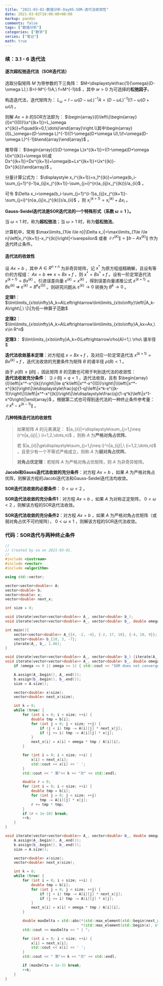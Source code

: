 ```yaml
---
title: "2021-03-02-数值分析-Day05-SOR-迭代法收敛性"
date: 2021-03-02T18:00:00+08:00
markup: pandoc
comments: false
tags: ["数值分析"]
categories: ["数学"]
series: ["笔记"]
math: true
---
```




### 续：3.1 - 6 迭代法

#### 逐次超松弛迭代法（SOR迭代法）

选取分裂矩阵 $M$ 为带参数的下三角阵： $M=\displaystyle\frac{1}{\omega}(D-\omega L),\ B=I-M^{-1}A,\ f=M^{-1}b$ ，其中 $w>0$ 为可选择的**松弛因子**。

构造迭代法，迭代矩阵为： $L_\omega=I-\omega(D-\omega L)^{-1}A=(D-\omega L)^{-1}((1-\omega)D+\omega U)$ 。

则解 $Ax=b$ 的SOR方法即为： $\begin{array}{l}\left\{\begin{array}{l}x^{(0)}\\x^{(k+1)}=L_\omega x^{(k)}+f\quad(k=0,1,\dots)\end{array}\right.\\其中\begin{array}{l}L_\omega=(D-\omega L)^{-1}((1-\omega)D+\omega U),\\f=\omega(D-\omega L)^{-1}b\end{array}\end{array}$ 。

推导得： $\begin{array}{l}(D-\omega L)x^{(k+1)}=((1-\omega)D+\omega U)x^{(k)}+\omega b\\或Dx^{(k+1)}=Dx^{(k+1)}+\omega(b+Lx^{(k+1)}+Ux^{(k)}-Dx^{(k)})\end{array}$ 。

分量计算公式为： $\displaystyle x_i^{(k+1)}=x_1^{(k)}+\omega(b_i-\sum_{j=1}^{i-1}a_{ij}x_j^{(k+1)}-\sum_{j=i}^{n}a_{ij}x_j^{(k)})/a_{ii}$ 。

可令 $\Delta x_i=\omega(b_i-\sum_{j=1}^{i-1}a_{ij}x_j^{(k+1)}-\sum_{j=i}^{n}a_{ij}x_j^{(k)})/a_{ii}$ ，则 $x_i^{(k+1)}=x_i^{(k)}+\Delta x_i$ 。

**Gauss-Seidel迭代法是SOR迭代法的一个特殊形式（系数 $\omega=1$ ）。**

当 $\omega<1$ 时，称为**超松弛法**；当 $\omega>1$ 时，称为**低松弛法**。

计算机中，常用 $\max\limits_{1\le i\le n}|\Delta x_i|=\max\limits_{1\le i\le n}\left|x_i^{(k+1)}-x_i^{(k)}\right|<\varepsilon$ 或者 $\left\|r^{(k)}\right\|=\left\|b-Ax^{(k)}\right\|$ 作为迭代终止条件。



#### 迭代法的收敛性

设 $Ax=b$ ，其中 $A\in R^{n\times n}$ 为非奇异矩阵，记 $x^*$ 为原方程组精确解，且设有等价的方程组： $Ax=b\Leftrightarrow x=Bx+f$ ，则 $x^*=Bx^*+f$ 。设有一阶定常迭代法 $x^{(k+1)}=Bx^{(k)}$ 。引进误差向量 $\varepsilon^{(k)}=x^{(k)}$ ，得到误差向量递推公式 $\varepsilon^{(k+1)}=B\varepsilon^{(k)}\ \Rightarrow\ \varepsilon^{(k)}=B^k\varepsilon^{(0)}$ 。则研究问题从 $\varepsilon^{(k)}\to0$ 转换为 $B^k\to0$ 。

**定理1**： $\lim\limits_{x\to\infty}A_k=A\Leftrightarrow\lim\limits_{x\to\infty}\left\|A_k-A\right\|,\ \|\|为任一种算子范数$

**定理2**： $\lim\limits_{x\to\infty}A_k=A\Leftrightarrow\lim\limits_{x\to\infty}A_kx=Ax,\ x\in R^n$

**定理3**： $\lim\limits_{x\to\infty}A_k=0\Leftrightarrow\rho(A)<1,\ \rho\ 谱半径$

**迭代法收敛基本定理**：对方程组 $x=Bx+f$ ，及对应一阶定常迭代法 $x^{(k+1)}=Bx^{(k)}+f$ ，迭代法收敛的充要条件为矩阵 $B$ 的谱半径 $\rho(B)<1$ 。

由于 $\rho(B)\le\|B\|$ ，因此矩阵 $B$ 的范数也可用于判别迭代法的收敛性：  
**迭代法收敛充分条件**： $\exists \|B\|=q<1$ ，迭代法收敛，且有 $\begin{array}{l}\left\|x^*-x^{(k)}\right\|\le q^k\left\|x^*-x^{(0)}\right\|\\\left\|x^*-x^{(k)}\right\|\le\displaystyle\frac{q}{1-q}\left\|x^k-x^{(k-1)}\right\|\\\left\|x^*-x^{(k)}\right\|\le\displaystyle\frac{q}{1-q^k}\left\|x^1-x^0\right\|\end{array}$ 。根据第二式也可得到迭代法的一种终止条件参考量： $\left\|x^k-x^{(k-1)}\right\|$ 。



#### 几种特殊迭代法的收敛性

> 如果矩阵 $A$ 的元素满足： $|a_{ii}|>\displaystyle\sum_{j=1,j\neq i}^n|a_{ij}|,\ (i=1,2,\dots,n)$ ，则称 $A$ 为**严格对角占优阵**。
>
> 若 $|a_{ii}|\ge\displaystyle\sum_{j=1,j\neq i}^n|a_{ij}|,\ (i=1,2,\dots,n)$ ，且至少有一个不等式严格成立，则称 $A$ 为**弱对角占优阵**。
>
> **对角占优定理**：若矩阵 $A$ 为严格对角占优矩阵，则 $A$ 为非奇异矩阵。

**Jacobi和Gauss迭代法收敛的充分条件**：对方程 $Ax=b$ ，如果 $A$ 为严格对角占优阵，则解该方程的Jacobi迭代法和Gauss-Seidel迭代法均收敛。

**SOR迭代法收敛的必要条件**： $0<\omega<2$ 。

**SOR迭代法收敛的充分条件1**：对方程 $Ax=b$ ，如果 $A$ 为对称正定矩阵， $0<\omega<2$ ，则解该方程的SOR迭代法收敛。

**SOR迭代法收敛的充分条件2**：对方程 $Ax=b$ ，如果 $A$ 为严格对角占优矩阵（或弱对角占优不可约矩阵）， $0<\omega\le1$ ，则解该方程的SOR迭代法收敛。





### 代码：SOR迭代与两种终止条件
```c++
//
// Created by xa on 2021-03-01.
//
#include <iostream>
#include <vector>
#include <algorithm>

using std::vector;

vector<vector<double>> A;
vector<double> b;
vector<double> x;
vector<double> next_x;

int size = 0;

void iterate(vector<vector<double>> A_, vector<double> b_);
void iterate(vector<vector<double>> A_, vector<double> b_, double omega);

int main(){
    vector<vector<double>> A_{{4, -2, -4}, {-2, 17, 10}, {-4, 10, 9}};
    vector<double> b_{10, 3, -7};
    iterate(A_, b_, 1.46);
}

void iterate(vector<vector<double>> A_, vector<double> b_) {iterate(A_,b_,1);}
void iterate(vector<vector<double>> A_, vector<double> b_, double omega) {
    if (omega <= 0 || omega >= 1) { std::cout << "SOR does not converge !" << std::endl; return; }

    A.assign(A_.begin(), A_.end());
    b.assign(b_.begin(), b_.end());
    size = A.size();

    vector<double> x(size);
    vector<double> next_x(size);

    int k = 0;
    while (true) {
        for (int i = 0; i < size; ++i) {
            double tmp = b[i];
            for (int j = 0; j < size; ++j) {
                if (j < i) tmp -= A[i][j] * next_x[j];
                if (j >= i) tmp -= A[i][j] * x[j];
            }
            next_x[i] = x[i] + omega * tmp / A[i][i];
        }

        for (int i = 0; i < size; ++i) {
            x[i] = next_x[i];
            std::cout << x[i] << ' ';
        }
        std::cout << " 第"<< k << "次" << std::endl;

        double r = 0;
        for (int i = 0; i < size; ++i) {
            double tmp = b[i];
            for (int j = 0; j < size; ++j)
                tmp -= A[i][j] * x[j];
            r += tmp * tmp;
        }
        if (r < 1e-10) break;
        ++k;
    }
}
```
```c++
void iterate(vector<vector<double>> A_, vector<double> b_, double omega) {
    A.assign(A_.begin(), A_.end());
    b.assign(b_.begin(), b_.end());
    size = A.size();

    vector<double> x(size);
    vector<double> next_x(size);

    int k = 0;
    while (true) {
        for (int i = 0; i < size; ++i) {
            double tmp = b[i];
            for (int j = 0; j < size; ++j) {
                if (j < i) tmp -= A[i][j] * next_x[j];
                if (j >= i) tmp -= A[i][j] * x[j];
            }
            next_x[i] = x[i] + omega * tmp / A[i][i];
        }

        double maxDelta = std::abs(*(std::max_element(std::begin(next_x), std::end(next_x))) -
                                   *(std::max_element(std::begin(x), std::end(x))));
        std::cout << maxDelta << " | ";

        for (int i = 0; i < size; ++i) {
            x[i] = next_x[i];
            std::cout << x[i] << ' ';
        }
        std::cout << " 第"<< k << "次" << std::endl;

        if (maxDelta < 1e-3) break;
        ++k;
    }
}
```
